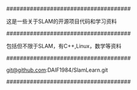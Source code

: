 #####################################

这是一些关于SLAM的开源项目代码和学习资料

#####################################

包括但不限于SLAM，有C++,Linux，数学等资料

#####################################

git@github.com:DAIF1984/SlamLearn.git

#####################################